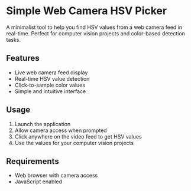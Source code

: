 # Simple Web Camera HSV Picker

A minimalist tool to help you find HSV values from a web camera feed in real-time. Perfect for computer vision projects and color-based detection tasks.

## Features
- Live web camera feed display
- Real-time HSV value detection
- Click-to-sample color values
- Simple and intuitive interface

## Usage
1. Launch the application
2. Allow camera access when prompted
3. Click anywhere on the video feed to get HSV values
4. Use the values for your computer vision projects

## Requirements
- Web browser with camera access
- JavaScript enabled